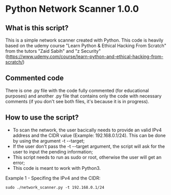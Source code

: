 # Python Network Scanner 1.0.0

## What is this script?

This is a simple network scanner created with Python. This code is heavily based on the udemy course "Learn Python & Ethical Hacking From Scratch" from the tutors "Zaid Sabih" and "z Security" (https://www.udemy.com/course/learn-python-and-ethical-hacking-from-scratch/)

## Commented code

There is one .py file with the code fully commented (for educational purposes) and another .py file that contains only the code with necessary comments (if you don't see both files, it's because it is in progress).

## How to use the script?

- To scan the network, the user bacically needs to provide an valid IPv4 address and the CIDR value (Example: 192.168.0.1/24). This can be done by using the argument -t --target;
- If the user don't pass the -t --target argument, the script will ask for the user to input the pending information;
- This script needs to run as sudo or root, otherwise the user will get an error;
- This code is meant to work with Python3.

Example 1 - Specifing the IPv4 and the CIDR:

```
sudo ./network_scanner.py -t 192.168.0.1/24
```
